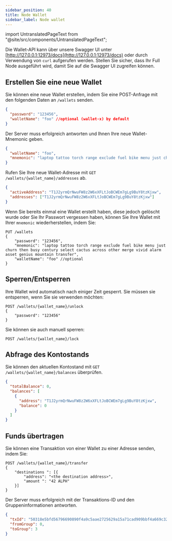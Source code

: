```yaml
---
sidebar_position: 40
title: Node Wallet
sidebar_label: Node wallet
---
```


import UntranslatedPageText from "@site/src/components/UntranslatedPageText";

<UntranslatedPageText />

Die Wallet-API kann über unsere Swagger UI unter [http://127.0.0.1:12973/docs](http://127.0.0.1:12973/docs)  oder durch Verwendung von `curl` aufgerufen werden. Stellen Sie sicher, dass Ihr Full Node ausgeführt wird, damit Sie auf die 
Swagger UI zugreifen können.

## Erstellen Sie eine neue Wallet

Sie können eine neue Wallet erstellen, indem Sie eine POST-Anfrage mit den folgenden Daten an `/wallets` senden.

```json
{
  "password": "123456",
  "walletName": "foo" //optional (wallet-x) by default
}
```

Der Server muss erfolgreich antworten und Ihnen Ihre neue Wallet-Mnemonic geben.

```json
{
  "walletName": "foo",
  "mnemonic": "laptop tattoo torch range exclude fuel bike menu just churn then busy century select cactus across other merge vivid alarm asset genius mountain transfer"
}
```

Rufen Sie Ihre neue Wallet-Adresse mit `GET /wallets/{wallet_name}/addresses` ab.

```json
{
  "activeAddress": "T1J2yrmQrNwuFW8z2W6xXFLtJoBCWEm7gLg9BuY8tzKjxw",
  "addresses": ["T1J2yrmQrNwuFW8z2W6xXFLtJoBCWEm7gLg9BuY8tzKjxw"]
}
```

Wenn Sie bereits einmal eine Wallet erstellt haben, diese jedoch gelöscht wurde oder Sie Ihr Passwort vergessen haben, können Sie Ihre Wallet mit Ihrer `mnemonic` wiederherstellen, indem Sie:

```
PUT /wallets
{
    "password": "123456",
    "mnemonic": "laptop tattoo torch range exclude fuel bike menu just churn then busy century select cactus across other merge vivid alarm asset genius mountain transfer",
    "walletName": "foo" //optional
}
```

## Sperren/Entsperren

Ihre Wallet wird automatisch nach einiger Zeit gesperrt. Sie müssen sie entsperren, wenn Sie sie verwenden möchten:

```
POST /wallets/{wallet_name}/unlock
{
    "password": "123456"
}
```

Sie können sie auch manuell sperren:

```
POST /wallets/{wallet_name}/lock
```

## Abfrage des Kontostands

Sie können den aktuellen Kontostand mit `GET /wallets/{wallet_name}/balances`
überprüfen.

```json
{
  "totalBalance": 0,
  "balances": [
    {
      "address": "T1J2yrmQrNwuFW8z2W6xXFLtJoBCWEm7gLg9BuY8tzKjxw",
      "balance": 0
    }
  ]
}
```

## Funds übertragen

Sie können eine Transaktion von einer Wallet zu einer Adresse senden, indem Sie:

```
POST /wallets/{wallet_name}/transfer
{
    "destinations ": [{
        "address": "<the destination address>",
        "amount ": "42 ALPH"
    }]
}
```

Der Server muss erfolgreich mit der Transaktions-ID und den Gruppeninformationen antworten.

```json
{
  "txId": "50318e5bfd56796690890f4a9c5aae2725629a15a71cad909bbf4a669c32c2f4",
  "fromGroup": 0,
  "toGroup": 3
}
```
